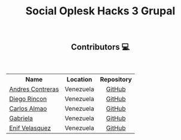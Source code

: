 <h1 align="center">Social Oplesk Hacks 3 Grupal</h1> 
<br>

<h2 align="center">Contributors 💻</h2>
<br>
<table align="center" >
  <tr align="center">
    <th>Name</th>
    <th>Location</th>
    <th>Repository</th>
  </tr>
  
  <tr>
    <td><a href="https://github.com/Andresc06">Andres Contreras</a></td>
    <td>Venezuela</td>
    <td align="center"><a href="https://github.com/Andresc06/h-3"> GitHub </a></td
  </tr>

  <tr>
    <td><a href="https://github.com/diegoarff">Diego Rincon</a></td>
    <td>Venezuela</td>
    <td align="center"><a href="https://github.com/diegoarff/hacks-3"> GitHub </a></td
  </tr>

  <tr>
    <td><a href="https://github.com/CarloMagno29">Carlos Almao</a></td>
    <td>Venezuela</td>
    <td align="center"><a href="https://github.com/CarloMagno29/ch4llenge"> GitHub </a></td
  </tr>
      
  <tr>
    <td><a href="https://github.com/Gabyph">Gabriela</a></td>
    <td>Venezuela</td>
    <td align="center"><a href="https://github.com/Gabyph/oplesk2"> GitHub </a></td
  </tr>
      
  <tr>
    <td><a href="https://github.com/EnifVelasquez">Enif Velasquez</a></td>
    <td>Venezuela</td>
    <td align="center"><a href="https://github.com/EnifVelasquez/h-3"> GitHub </a></td
  </tr>
 

  
 </table>
